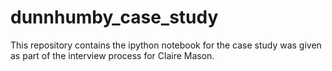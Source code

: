 # dunnhumby_case_study
This repository contains the ipython notebook for the case study was given as part of the interview process for Claire Mason.
